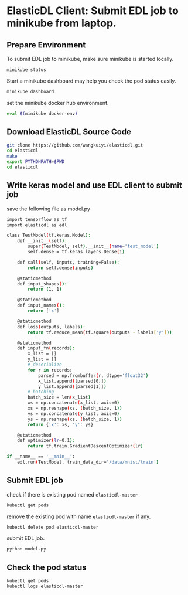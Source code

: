 # ElasticDL Client: Submit EDL job to minikube from laptop.

## Prepare Environment

To submit EDL job to minikube, make sure minikube is started locally.

```bash
minikube status
```

Start a minikube dashboard may help you check the pod status easily.

```bash
minikube dashboard
```

set the minikube docker hub environment.

```bash
eval $(minikube docker-env)
```


## Download ElasticDL Source Code
```bash
git clone https://github.com/wangkuiyi/elasticdl.git
cd elasticdl
make
export PYTHONPATH=$PWD
cd elasticdl
```


## Write keras model and use EDL client to submit job

save the following file as model.py

```bash
import tensorflow as tf
import elasticdl as edl

class TestModel(tf.keras.Model):
    def __init__(self):
        super(TestModel, self).__init__(name='test_model')
        self.dense = tf.keras.layers.Dense(1)

    def call(self, inputs, training=False):
        return self.dense(inputs)

    @staticmethod
    def input_shapes():
        return (1, 1)

    @staticmethod
    def input_names():
        return ['x']

    @staticmethod
    def loss(outputs, labels):
        return tf.reduce_mean(tf.square(outputs - labels['y']))

    @staticmethod
    def input_fn(records):
        x_list = []
        y_list = []
        # deserialize
        for r in records:
            parsed = np.frombuffer(r, dtype='float32')
            x_list.append([parsed[0]])
            y_list.append([parsed[1]])
        # batching
        batch_size = len(x_list)
        xs = np.concatenate(x_list, axis=0)
        xs = np.reshape(xs, (batch_size, 1))
        ys = np.concatenate(y_list, axis=0)
        ys = np.reshape(xs, (batch_size, 1))
        return {'x': xs, 'y': ys}

    @staticmethod
    def optimizer(lr=0.1):
        return tf.train.GradientDescentOptimizer(lr)

if __name__ == '__main__':
    edl.run(TestModel, train_data_dir='/data/mnist/train')
```

## Submit EDL job

check if there is existing pod named `elasticdl-master`

```bash
kubectl get pods
```

remove the existing pod with name `elasticdl-master` if any.

```bash
kubectl delete pod elasticdl-master
```

submit EDL job.

```bash
python model.py

```

## Check the pod status

```bash
kubectl get pods
kubectl logs elasticdl-master
```
